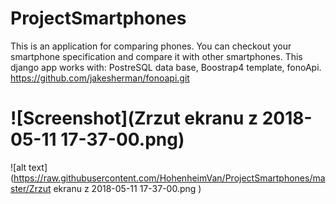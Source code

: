 # ProjectSmartphones
This is an application for comparing phones. 
You can checkout your smartphone specification and compare it with other smartphones.
This django app works with: PostreSQL data base, Boostrap4 template, fonoApi. https://github.com/jakesherman/fonoapi.git

# ![Screenshot](Zrzut ekranu z 2018-05-11 17-37-00.png)
![alt text](https://raw.githubusercontent.com/HohenheimVan/ProjectSmartphones/master/Zrzut ekranu z 2018-05-11 17-37-00.png )
 
